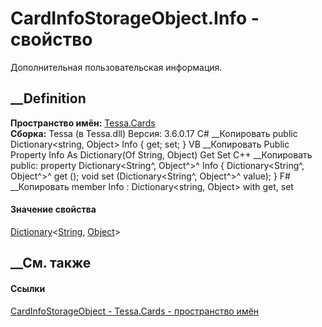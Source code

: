 # CardInfoStorageObject.Info - свойство
Дополнительная пользовательская информация.
## __Definition
 **Пространство имён:** [Tessa.Cards](N_Tessa_Cards.htm)  
 **Сборка:** Tessa (в Tessa.dll) Версия: 3.6.0.17
C# __Копировать
     public Dictionary<string, Object> Info { get; set; }
VB __Копировать
     Public Property Info As Dictionary(Of String, Object)
    	Get
    	Set
C++ __Копировать
     public:
    property Dictionary<String^, Object^>^ Info {
    	Dictionary<String^, Object^>^ get ();
    	void set (Dictionary<String^, Object^>^ value);
    }
F# __Копировать
     member Info : Dictionary<string, Object> with get, set
#### Значение свойства
[Dictionary](https://learn.microsoft.com/dotnet/api/system.collections.generic.dictionary-2)<[String](https://learn.microsoft.com/dotnet/api/system.string),
[Object](https://learn.microsoft.com/dotnet/api/system.object)>
##  __См. также
#### Ссылки
[CardInfoStorageObject - ](T_Tessa_Cards_CardInfoStorageObject.htm)
[Tessa.Cards - пространство имён](N_Tessa_Cards.htm)
